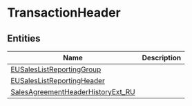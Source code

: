 
# TransactionHeader


## Entities

|Name|Description|
|---|---|
|[EUSalesListReportingGroup](EUSalesListReportingGroup.cdm.json)||
|[EUSalesListReportingHeader](EUSalesListReportingHeader.cdm.json)||
|[SalesAgreementHeaderHistoryExt_RU](SalesAgreementHeaderHistoryExt_RU.cdm.json)||
